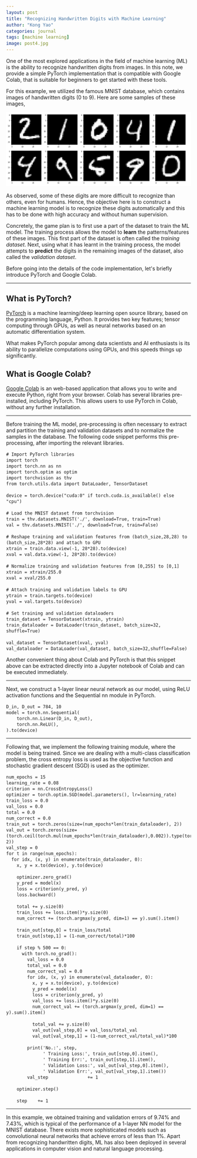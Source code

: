 ```yaml
---
layout: post
title: "Recognizing Handwritten Digits with Machine Learning"
author: "Kong Yao"
categories: journal
tags: [machine learning]
image: post4.jpg
---
```

One of the most explored applications in the field of machine learning (ML) is the ability to recognize handwritten digits from images. In this note, we provide a simple PyTorch implementation that is compatible with Google Colab, that is suitable for beginners to get started with these tools.

For this example, we utilized the famous MNIST database, which contains images of handwritten digits (0 to 9). Here are some samples of these images,

![alt text](/assets/img/sample_mnist.PNG "MNIST samples")

As observed, some of these digits are more difficult to recognize than others, even for humans. Hence, the objective here is to construct a machine learning model is to recognize these digits automatically and this has to be done with high accuracy and without human supervision. 

Concretely, the game plan is to first use a part of the dataset to train the ML model. The training process allows the model to **learn** the patterns/features of these images. This first part of the dataset is often called the *training dataset*. Next, using what it has learnt in the training process, the model attempts to **predict** the digits in the remaining images of the dataset, also called the *validation dataset*.

Before going into the details of the code implementation, let's briefly introduce PyTorch and Google Colab.

---

## What is PyTorch?

[PyTorch](https://pytorch.org/) is a machine learning/deep learning open source library, based on the programming language, Python. It provides two key features; tensor computing through GPUs, as well as neural networks based on an automatic differentiation system.

What makes PyTorch popular among data scientists and AI enthusiasts is its ability to parallelize computations using GPUs, and this speeds things up significantly.

## What is Google Colab?

[Google Colab](https://colab.research.google.com/) is an web-based application that allows you to write and execute Python, right from your browser. Colab has several libraries pre-installed, including PyTorch. This allows users to use PyTorch in Colab, without any further installation.

---

Before training the ML model, pre-processing is often necessary to extract and partition the training and validation datasets and to normalize the samples in the database. The following code snippet performs this pre-processing, after importing the relevant libraries. 

```Python3
# Import PyTorch libraries
import torch
import torch.nn as nn
import torch.optim as optim
import torchvision as thv
from torch.utils.data import DataLoader, TensorDataset

device = torch.device("cuda:0" if torch.cuda.is_available() else "cpu")

# Load the MNIST dataset from torchvision
train = thv.datasets.MNIST('./', download=True, train=True)
val = thv.datasets.MNIST('./', download=True, train=False)

# Reshape training and validation features from (batch_size,28,28) to (batch_size,28*28) and attach to GPU
xtrain = train.data.view(-1, 28*28).to(device)
xval = val.data.view(-1, 28*28).to(device)

# Normalize training and validation features from [0,255] to [0,1] 
xtrain = xtrain/255.0
xval = xval/255.0

# Attach training and validation labels to GPU
ytrain = train.targets.to(device)
yval = val.targets.to(device)

# Set training and validation dataloaders 
train_dataset = TensorDataset(xtrain, ytrain)
train_dataloader = DataLoader(train_dataset, batch_size=32, shuffle=True)

val_dataset = TensorDataset(xval, yval)
val_dataloader = DataLoader(val_dataset, batch_size=32,shuffle=False)
```

Another convenient thing about Colab and PyTorch is that this snippet above can be extracted directly into a Jupyter notebook of Colab and can be executed immediately.

----

Next, we construct a 1-layer linear neural network as our model, using ReLU activation functions and the Sequential nn module in PyTorch.

```Python3
D_in, D_out = 784, 10
model = torch.nn.Sequential(
    torch.nn.Linear(D_in, D_out),
    torch.nn.ReLU(),
).to(device)
```

---

Following that, we implement the following training module, where the model is being trained. Since we are dealing with a multi-class classification problem, the cross entropy loss is used as the objective function and stochastic gradient descent (SGD) is used as the optimizer. 

```Python3
num_epochs = 15
learning_rate = 0.08
criterion = nn.CrossEntropyLoss()
optimizer = torch.optim.SGD(model.parameters(), lr=learning_rate)
train_loss = 0.0
val_loss = 0.0
total = 0.0
num_correct = 0.0
train_out = torch.zeros(size=(num_epochs*len(train_dataloader), 2))
val_out = torch.zeros(size=(torch.ceil(torch.mul(num_epochs*len(train_dataloader),0.002)).type(torch.int32), 2))
val_step = 0
for t in range(num_epochs):
  for idx, (x, y) in enumerate(train_dataloader, 0):
    x, y = x.to(device), y.to(device)

    optimizer.zero_grad()      
    y_pred = model(x)
    loss = criterion(y_pred, y)
    loss.backward()

    total += y.size(0)
    train_loss += loss.item()*y.size(0)
    num_correct += (torch.argmax(y_pred, dim=1) == y).sum().item()

    train_out[step,0] = train_loss/total
    train_out[step,1] = (1-num_correct/total)*100

    if step % 500 == 0:
      with torch.no_grad():
        val_loss = 0.0
        total_val = 0.0
        num_correct_val = 0.0
        for idx, (x, y) in enumerate(val_dataloader, 0):
          x, y = x.to(device), y.to(device)
          y_pred = model(x)
          loss = criterion(y_pred, y)          
          val_loss += loss.item()*y.size(0)
          num_correct_val += (torch.argmax(y_pred, dim=1) == y).sum().item()
          
          total_val += y.size(0)
          val_out[val_step,0] = val_loss/total_val
          val_out[val_step,1] = (1-num_correct_val/total_val)*100

        print('No.:', step, 
              ' Training Loss:', train_out[step,0].item(),
              ' Training Err:', train_out[step,1].item(), 
              ' Validation Loss:', val_out[val_step,0].item(), 
              ' Validation Err:', val_out[val_step,1].item())
        val_step               += 1

    optimizer.step()

    step    += 1
```    
---

In this example, we obtained training and validation errors of $9.74\%$ and $7.43\%$, which is typical of the performance of a 1-layer NN model for the MNIST database. There exists more sophisticated models such as convolutional neural networks that achieve errors of less than $1\%$. Apart from recognizing handwritten digits, ML has also been deployed in several applications in computer vision and natural language processing.



  